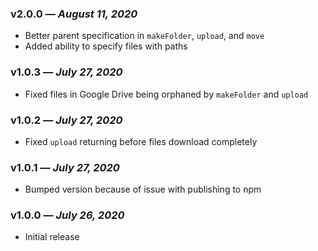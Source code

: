 ### v2.0.0 — *August 11, 2020*
* Better parent specification in `makeFolder`, `upload`, and `move` 
* Added ability to specify files with paths

### v1.0.3 — *July 27, 2020*
* Fixed files in Google Drive being orphaned by `makeFolder` and `upload` 

### v1.0.2 — *July 27, 2020*
* Fixed `upload` returning before files download completely

### v1.0.1 — *July 27, 2020*
* Bumped version because of issue with publishing to npm

### v1.0.0 — *July 26, 2020*
* Initial release